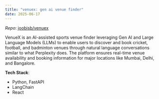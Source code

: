 ```yaml
---
title: "venuex: gen ai venue finder"
date: 2025-06-17
---
```


*Repo*: [joobisb/venuex](https://github.com/joobisb/venuex)

VenueX is an AI-assisted sports venue finder leveraging Gen AI and Large Language Models (LLMs) to enable users to discover and book cricket, football, and badminton venues through natural language conversations similar to what Perplexity does. The platform ensures real-time venue availability and booking information for major locations like Mumbai, Delhi, and Bangalore.

**Tech Stack**:
- Python, FastAPI
- LangChain
- React 
